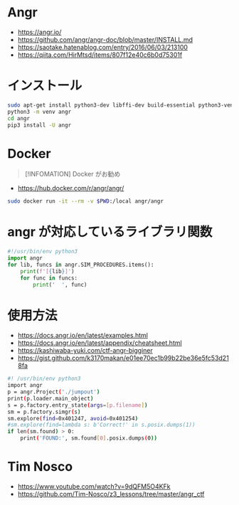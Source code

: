 # Angr

- https://angr.io/
- https://github.com/angr/angr-doc/blob/master/INSTALL.md
- https://saotake.hatenablog.com/entry/2016/06/03/213100
- https://qiita.com/HirMtsd/items/807f12e40c6b0d75301f

# インストール

```bash
sudo apt-get install python3-dev libffi-dev build-essential python3-venv
python3 -m venv angr
cd angr
pip3 install -U angr
```

# Docker

> [!INFOMATION]
> Docker がお勧め

- https://hub.docker.com/r/angr/angr/

```zsh
sudo docker run -it --rm -v $PWD:/local angr/angr
```

# angr が対応しているライブラリ関数

```python
#!/usr/bin/env python3
import angr
for lib, funcs in angr.SIM_PROCEDURES.items():
    print(f'[{lib}]')
    for func in funcs:
        print('  ', func)
```

# 使用方法

- https://docs.angr.io/en/latest/examples.html
- https://docs.angr.io/en/latest/appendix/cheatsheet.html
- https://kashiwaba-yuki.com/ctf-angr-bigginer
- https://gist.github.com/k3170makan/e01ee70ec1b99b22be36e5fc53d218fa

```bash
#! /usr/bin/env python3
import angr
p = angr.Project('./jumpout')
print(p.loader.main_object)
s = p.factory.entry_state(args=[p.filename])
sm = p.factory.simgr(s)
sm.explore(find=0x401247, avoid=0x401254)
#sm.explore(find=lambda s: b'Correct!' in s.posix.dumps(1))
if len(sm.found) > 0:
    print('FOUND:', sm.found[0].posix.dumps(0))
```

# Tim Nosco

- https://www.youtube.com/watch?v=9dQFM5O4KFk
- https://github.com/Tim-Nosco/z3_lessons/tree/master/angr_ctf
